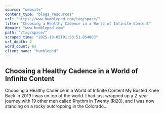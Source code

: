 ```yaml
---
source: "website"
content_type: "blogs_resources"
url: "https://www.humblepod.com/tag/space/"
title: "Choosing a Healthy Cadence in a World of Infinite Content"
domain: "www.humblepod.com"
path: "/tag/space/"
scraped_time: "2025-10-05T01:53:51.054803"
url_depth: 2
word_count: 63
client_name: "humblepod"
---
```


## Choosing a Healthy Cadence in a World of Infinite Content

Choosing a Healthy Cadence in a World of Infinite Content My Busted Knee Back in 2019 I was on top of the world. I had just wrapped up a 2-year journey with 19 other men called Rhythm in Twenty (Ri20), and I was now standing on a rocky outcropping in the Colorado...
